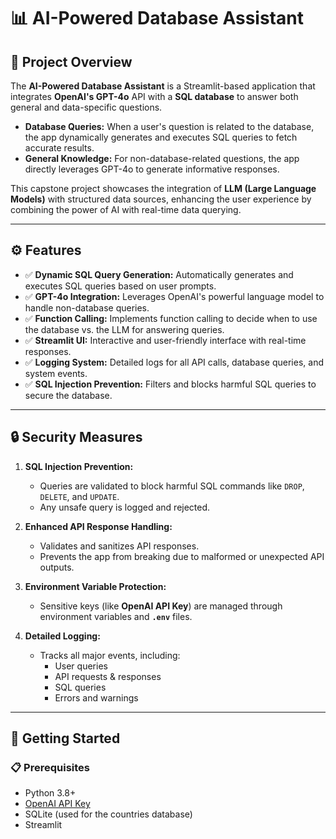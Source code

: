 # 📊 AI-Powered Database Assistant

## 📖 Project Overview

The **AI-Powered Database Assistant** is a Streamlit-based application that integrates **OpenAI's GPT-4o** API with a **SQL database** to answer both general and data-specific questions. 

- **Database Queries:** When a user's question is related to the database, the app dynamically generates and executes SQL queries to fetch accurate results.
- **General Knowledge:** For non-database-related questions, the app directly leverages GPT-4o to generate informative responses.

This capstone project showcases the integration of **LLM (Large Language Models)** with structured data sources, enhancing the user experience by combining the power of AI with real-time data querying.

---

## ⚙️ Features

- ✅ **Dynamic SQL Query Generation:** Automatically generates and executes SQL queries based on user prompts.
- ✅ **GPT-4o Integration:** Leverages OpenAI's powerful language model to handle non-database queries.
- ✅ **Function Calling:** Implements function calling to decide when to use the database vs. the LLM for answering queries.
- ✅ **Streamlit UI:** Interactive and user-friendly interface with real-time responses.
- ✅ **Logging System:** Detailed logs for all API calls, database queries, and system events.
- ✅ **SQL Injection Prevention:** Filters and blocks harmful SQL queries to secure the database.

---

## 🔒 Security Measures

1. **SQL Injection Prevention:**
   - Queries are validated to block harmful SQL commands like `DROP`, `DELETE`, and `UPDATE`.
   - Any unsafe query is logged and rejected.

2. **Enhanced API Response Handling:**
   - Validates and sanitizes API responses.
   - Prevents the app from breaking due to malformed or unexpected API outputs.

3. **Environment Variable Protection:**
   - Sensitive keys (like **OpenAI API Key**) are managed through environment variables and **`.env`** files.

4. **Detailed Logging:**
   - Tracks all major events, including:
     - User queries
     - API requests & responses
     - SQL queries
     - Errors and warnings

---

## 🚀 Getting Started

### 📋 Prerequisites

- Python 3.8+
- [OpenAI API Key](https://platform.openai.com/signup)
- SQLite (used for the countries database)
- Streamlit


